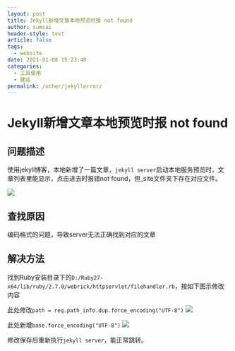 ```yaml
---
layout: post
title: Jekyll新增文章本地预览时报 not found
author: sumcai
header-style: text
article: false
tags: 
  - website
date: 2021-01-08 15:23:40
categories: 
  - 工具使用
  - 建站
permalink: /other/jekyllerror/
---
```


# Jekyll新增文章本地预览时报 not found

## <i class="fa fa-question-circle"></i> 问题描述
使用jekyll博客，本地新增了一篇文章，`jekyll server`启动本地服务预览时，文章列表里能显示，点击进去时报错not found，但_site文件夹下存在对应文件。

![](http://up.iogl.cn/2022/04/e551b6a16e8a18ad3b6050b40e64a733.png)

## <i class="fa fa-bullseye"></i> 查找原因
编码格式的问题，导致server无法正确找到对应的文章

## <i class="fa fa-check-circle"></i> 解决方法
找到Ruby安装目录下的`D:/Ruby27-x64/lib/ruby/2.7.0/webrick/httpservlet/filehandler.rb`，按如下图示修改内容

此处修改`path = req.path_info.dup.force_encoding("UTF-8")`
![](http://up.iogl.cn/2022/04/275b2f7bc2d87d8f43dea4c903d2cd08.png)

此处新增`base.force_encoding("UTF-8")`
![](http://up.iogl.cn/2022/04/5daf98987e355ea3949bc0adb161063a.png)

修改保存后重新执行`jekyll server`，能正常跳转。